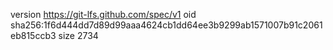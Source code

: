 version https://git-lfs.github.com/spec/v1
oid sha256:1f6d444dd7d89d99aaa4624cb1dd64ee3b9299ab1571007b91c2061eb815ccb3
size 2734
